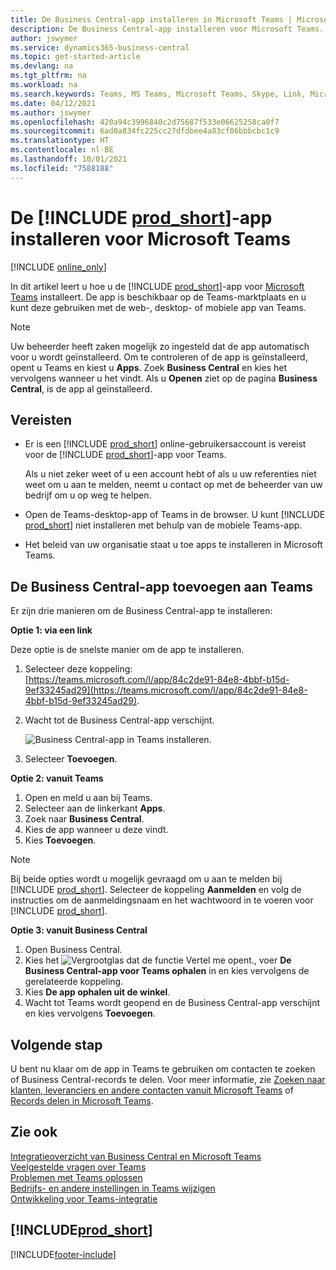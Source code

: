 ```yaml
---
title: De Business Central-app installeren in Microsoft Teams | Microsoft Docs
description: De Business Central-app installeren voor Microsoft Teams.
author: jswymer
ms.service: dynamics365-business-central
ms.topic: get-started-article
ms.devlang: na
ms.tgt_pltfrm: na
ms.workload: na
ms.search.keywords: Teams, MS Teams, Microsoft Teams, Skype, Link, Microsoft 365, collaborate, collaboration, teamwork
ms.date: 04/12/2021
ms.author: jswymer
ms.openlocfilehash: 420a94c3996840c2d75687f533e06625258ca0f7
ms.sourcegitcommit: 6ad0a834fc225cc27dfdbee4a83cf06bbbcbc1c9
ms.translationtype: HT
ms.contentlocale: nl-BE
ms.lasthandoff: 10/01/2021
ms.locfileid: "7588188"
---
```

# <a name="install-the-prod_short-app-for-microsoft-teams"></a>De [!INCLUDE [prod_short](includes/prod_short.md)]-app installeren voor Microsoft Teams

[!INCLUDE [online_only](includes/online_only.md)]

In dit artikel leert u hoe u de [!INCLUDE [prod_short](includes/prod_short.md)]-app voor [Microsoft Teams](https://www.microsoft.com/en-us/microsoft-365/microsoft-teams) installeert. De app is beschikbaar op de Teams-marktplaats en u kunt deze gebruiken met de web-, desktop- of mobiele app van Teams.

> [!NOTE]
> Uw beheerder heeft zaken mogelijk zo ingesteld dat de app automatisch voor u wordt geïnstalleerd. Om te controleren of de app is geïnstalleerd, opent u Teams en kiest u **Apps**. Zoek **Business Central** en kies het vervolgens wanneer u het vindt. Als u **Openen** ziet op de pagina **Business Central**, is de app al geïnstalleerd.  

## <a name="prerequisites"></a>Vereisten

- Er is een [!INCLUDE [prod_short](includes/prod_short.md)] online-gebruikersaccount is vereist voor de [!INCLUDE [prod_short](includes/prod_short.md)]-app voor Teams.

    Als u niet zeker weet of u een account hebt of als u uw referenties niet weet om u aan te melden, neemt u contact op met de beheerder van uw bedrijf om u op weg te helpen.

- Open de Teams-desktop-app of Teams in de browser. U kunt [!INCLUDE [prod_short](includes/prod_short.md)] niet installeren met behulp van de mobiele Teams-app.

- Het beleid van uw organisatie staat u toe apps te installeren in Microsoft Teams.

## <a name="add-the-business-central-app-to-teams"></a>De Business Central-app toevoegen aan Teams

Er zijn drie manieren om de Business Central-app te installeren:

**Optie 1: via een link**

Deze optie is de snelste manier om de app te installeren.

1. Selecteer deze koppeling: [https://teams.microsoft.com/l/app/84c2de91-84e8-4bbf-b15d-9ef33245ad29](https://teams.microsoft.com/l/app/84c2de91-84e8-4bbf-b15d-9ef33245ad29).

2. Wacht tot de Business Central-app verschijnt.

    ![Business Central-app in Teams installeren.](media/teams-install-app.png)

3. Selecteer **Toevoegen**.

**Optie 2: vanuit Teams**

1. Open en meld u aan bij Teams.
2. Selecteer aan de linkerkant **Apps**.
3. Zoek naar **Business Central**.
4. Kies de app wanneer u deze vindt.
5. Kies **Toevoegen**.

> [!NOTE]
> Bij beide opties wordt u mogelijk gevraagd om u aan te melden bij [!INCLUDE [prod_short](includes/prod_short.md)]. Selecteer de koppeling **Aanmelden** en volg de instructies om de aanmeldingsnaam en het wachtwoord in te voeren voor [!INCLUDE [prod_short](includes/prod_short.md)].

**Optie 3: vanuit Business Central**

1. Open Business Central.
2. Kies het ![Vergrootglas dat de functie Vertel me opent.](media/ui-search/search_small.png "Vertel me wat u wilt doen"), voer **De Business Central-app voor Teams ophalen** in en kies vervolgens de gerelateerde koppeling.  
3. Kies **De app ophalen uit de winkel**.
4. Wacht tot Teams wordt geopend en de Business Central-app verschijnt en kies vervolgens **Toevoegen**.

## <a name="next-step"></a>Volgende stap

U bent nu klaar om de app in Teams te gebruiken om contacten te zoeken of Business Central-records te delen. Voor meer informatie, zie [Zoeken naar klanten, leveranciers en andere contacten vanuit Microsoft Teams](across-search-contacts-teams.md) of [Records delen in Microsoft Teams](across-working-with-teams.md).

## <a name="see-also"></a>Zie ook

[Integratieoverzicht van Business Central en Microsoft Teams](across-teams-overview.md)  
[Veelgestelde vragen over Teams](teams-faq.md)  
[Problemen met Teams oplossen](admin-teams-troubleshooting.md)  
[Bedrijfs- en andere instellingen in Teams wijzigen](across-teams-settings.md)  
[Ontwikkeling voor Teams-integratie](/dynamics365/business-central/dev-itpro/developer/devenv-develop-for-teams)  


## [!INCLUDE[prod_short](includes/free_trial_md.md)]  


[!INCLUDE[footer-include](includes/footer-banner.md)]
